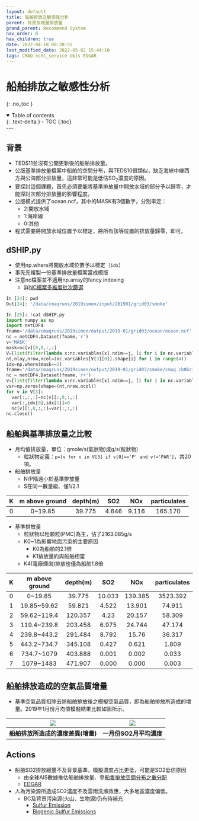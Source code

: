```yaml
---
layout: default
title: 船舶排放之敏感性分析
parent: 背景及增量排放量
grand_parent: Recommend System
nav_order: 6
has_children: true
date: 2022-04-18 09:28:55
last_modified_date: 2022-05-02 15:44:10
tags: CMAQ nchc_service emis EDGAR
---
```


# 船舶排放之敏感性分析
{: .no_toc }

<details open markdown="block">
  <summary>
    Table of contents
  </summary>
  {: .text-delta }
- TOC
{:toc}
</details>
---

## 背景
- TEDS11並沒有公開更新後的船舶排放量。
- 公版基準排放量檔案中船舶的空間分布，與TEDS10很類似，缺乏海峽中線西方與公海部分排放量，這非常可能是低估SO<sub>2</sub>濃度的原因。
- 要探討這個課題，首先必須要能將基準排放量中開放水域的部分予以歸零，才能探討次部分排放量的影響程度。
- 公版模式提供了ocean.ncf，其中的MASK有3個數字，分別率定：
  - 2:開放水域
  - 1:海岸線
  - 0:其他
- 程式需要將開放水域位置予以標定，將所有該等位置的排放量歸零，即可。

## dSHIP.py
- 使用np.where將開放水域位置予以標定（`idx`）
- 事先先複製一份基準排放量檔案當成模版
- 注意nc檔案並不適用np.array的fancy indexing
  - 詳[NC檔案多維度批次篩選](https://sinotec2.github.io/Focus-on-Air-Quality/utilities/netCDF/linear_fitering_NC/)

```python
In [24]: pwd
Out[24]: '/data/cmaqruns/2019simen/input/201901/grid03/smoke'

In [25]: !cat dSHIP.py
import numpy as np
import netCDF4
fname='/data/cmaqruns/2019simen/output/2019-01/grid03/ocean/ocean.ncf'
nc = netCDF4.Dataset(fname,'r')
v='MASK'
mask=nc[v][0,0,:,:]
V=[list(filter(lambda x:nc.variables[x].ndim==j, [i for i in nc.variables])) for j in [1,2,3,4]]
nt,nlay,nrow,ncol=(nc.variables[V[3][0]].shape[i] for i in range(4))
idx=np.where(mask==2)
fname='/data/cmaqruns/2019simen/output/2019-01/grid03/smoke/cmaq_cb06r3_ae7_aq.01-20181225.38.TW3-d4.BaseEms.ncf_dSHIP'
nc = netCDF4.Dataset(fname,'r+')
V=[list(filter(lambda x:nc.variables[x].ndim==j, [i for i in nc.variables])) for j in [1,2,3,4]]
var=np.zeros(shape=(nt,nrow,ncol))
for v in V[3]:
  var[:,:,:]=nc[v][:,0,:,:]
  var[:,idx[0],idx[1]]=0
  nc[v][:,0,:,:]=var[:,:,:]
nc.close()
```

## 船舶與基準排放量之比較
- 月均值排放量，單位：gmole/s(氣狀物)或g/s(粒狀物)
  - 粒狀物定義：`p=[v for v in V[3] if v[0]=='P' and v!='PAR']`，共20項。
- 船舶排放量
  - N/P階遠小於基準排放量
  - S在同一數量級、僅1/2.1

|K|m above ground|depth(m)|SO2|NOx|particulates|
|:-:|:-:|:-:|:-:|:-:|:-:|
|0|0~19.85|39.775|4.646|9.116|165.170|

- 基準排放量
  - 粒狀物以粗顆粒(PMC)為主，佔了2163.085g/s   
  - K0~1為影響地面污染的主要原因
    - K0為船舶的2.1倍
    - K1排放量約與船舶相當
  - K4(電廠煙囪)排放也僅為船舶1.8倍

|K|m above ground|depth(m)|SO2|NOx|particulates|
|:-:|:-:|:-:|:-:|:-:|:-:|
|0|0~19.85|39.775|10.033|139.385|3523.392|
|1|19.85~59.62|59.821|4.522|13.901|74.911|
|2|59.62~119.4|120.357|4.23|20.157|58.309|
|3|119.4~239.8|203.458|6.975|24.744|47.174|
|4|239.8~443.2|291.484|8.792|15.76|36.317|
|5|443.2~734.7|345.108|0.427|0.621|1.809|
|6|734.7~1079|403.888|0.001|0.002|0.033|
|7|1079~1483|471.907|0.000|0.000|0.003|

## 船舶排放造成的空氣品質增量
- 基準空氣品質扣除去除船舶排放後之模擬空氣品質，即為船舶排放所造成的增量。2019年1月份月均值模擬結果比較如圖所示。

| ![](../../assets/images/SO2SHIP_JanT.PNG)|![](../../assets/images/SO2_JanT.PNG)|
|:-:|:--:|
| <b>船舶排放所造成的濃度差異(增量)</b>| <b>一月份SO2月平均濃度</b>|

## Actions
- 船舶SO2排放總量不及背景基準，模擬濃度占比更低，可能是SO2低估原因  
  - 由全球AIS數據推估船舶排放量、參[船隻排放空間分布之重分配](https://sinotec2.github.io/Focus-on-Air-Quality/Global_Regional_Emission/EDGARv5/ShipDensity/)
  - [EDGAR](https://sinotec2.github.io/Focus-on-Air-Quality/Global_Regional_Emission/EDGARv5/Ed2CMAQ/)
- 人為污染源所造成SO2濃度不及雲雨洗滌效應，大多地區濃度偏低。
  - BC及背景污染源(火山、生物源)仍有待補充
    - [Sulfur Emission](https://www.sciencedirect.com/topics/earth-and-planetary-sciences/sulfur-emission)
    - [Biogenic Sulfur Emissions](https://pubs.acs.org/doi/pdf/10.1021/bk-1989-0393.ch001)
    

